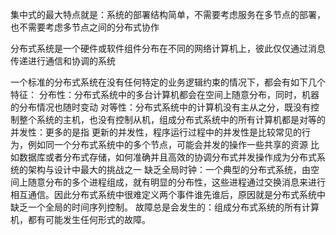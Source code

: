 集中式的最大特点就是：系统的部署结构简单，不需要考虑服务在多节点的部署，也不需要考虑多节点之间的分布式协作

分布式系统是一个硬件或软件组件分布在不同的网络计算机上，彼此仅仅通过消息传递进行通信和协调的系统

一个标准的分布式系统在没有任何特定的业务逻辑约束的情况下，都会有如下几个特征：
  分布性：分布式系统中的多台计算机都会在空间上随意分布，同时，机器的分布情况也随时变动
  对等性：分布式系统中的计算机没有主从之分，既没有控制整个系统的主机，也没有控制从机，组成分布式系统中的所有计算机都是对等的
  并发性：更多的是指 更新的并发性，程序运行过程中的并发性是比较常见的行为，例如同一个分布式系统中的多个节点，可能会并发的操作一些共享的资源
          比如数据库或者分布式存储，如何准确并且高效的协调分布式并发操作成为分布式系统的架构与设计中最大的挑战之一
  缺乏全局时钟：一个典型的分布式系统，由空间上随意分布的多个进程组成，就有明显的分布性，这些进程通过交换消息来进行相互通信。因此分布式系统中很难定义两个事件谁先谁后，原因就是分布式系统中缺乏一个全局的时间序列控制。
  故障总是会发生的：组成分布式系统的所有计算机，都有可能发生任何形式的故障。